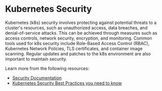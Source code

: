 # Kubernetes Security

Kubernetes (k8s) security involves protecting against potential threats to a cluster's resources, such as unauthorized access, data breaches, and denial-of-service attacks. This can be achieved through measures such as access controls, network security, encryption, and monitoring. Common tools used for k8s security include Role-Based Access Control (RBAC), Kubernetes Network Policies, TLS certificates, and container image scanning. Regular updates and patches to the k8s environment are also important to maintain security.

Learn more from the following resources:

- [Security Documentation](https://kubernetes.io/docs/concepts/security/)
- [Kubernetes Security Best Practices you need to know](https://www.youtube.com/watch?v=oBf5lrmquYI)
